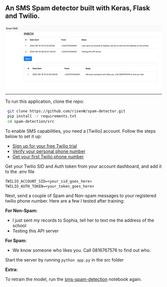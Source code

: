 ## An SMS Spam detector built with Keras, Flask and Twilio. 

<img src='spam-demo.png' />

-----------
To run this application, clone the repo:

```bash
 git clone https://github.com/risenW/spam-detector.git
 pip install -r requirements.txt
 cd spam-detection/src

```

To enable SMS capabilities, you need a [Twilio] account. Follow the steps below to set it up:

- [Sign up for your free Twilio trial](https://www.twilio.com/docs/usage/tutorials/how-to-use-your-free-trial-account#sign-up-for-your-free-twilio-trial)
- [Verify your personal phone number](https://www.twilio.com/docs/usage/tutorials/how-to-use-your-free-trial-account#verify-your-personal-phone-number)
- [Get your first Twilio phone number](https://www.twilio.com/docs/usage/tutorials/how-to-use-your-free-trial-account#get-your-first-twilio-phone-number)

Get your Twilio SID and Auth token from your account dashboard, and add it to the .env file

```
TWILIO_ACCOUNT_SID=<your_sid_goes_here>
TWILIO_AUTH_TOKEN=<your_token_goes_here>
```

Next, send a couple of Spam and Non-spam messages to your registered twilio phone number. Here are a few I tested after training:

**For Non-Spam:**

- I just sent my records to Sophia, tell her to text me the address of the school
- Testing this API server

**For Spam:**
- We know someone who likes you. Call 0816767576 to find out who.

Start the server by running `python app.py` in the src folder

**Extra:**

To retrain the model, run the [sms-spam-detection](src/sms-spam-detection.ipynb) notebook again. 
